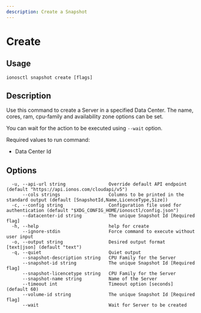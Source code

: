 ```yaml
---
description: Create a Snapshot
---
```


# Create

## Usage

```text
ionosctl snapshot create [flags]
```

## Description

Use this command to create a Server in a specified Data Center. The name, cores, ram, cpu-family and availability zone options can be set.

You can wait for the action to be executed using `--wait` option.

Required values to run command:
- Data Center Id

## Options

```text
  -u, --api-url string                Override default API endpoint (default "https://api.ionos.com/cloudapi/v5")
      --cols strings                  Columns to be printed in the standard output (default [SnapshotId,Name,LicenceType,Size])
  -c, --config string                 Configuration file used for authentication (default "$XDG_CONFIG_HOME/ionosctl/config.json")
      --datacenter-id string          The unique Snapshot Id [Required flag]
  -h, --help                          help for create
      --ignore-stdin                  Force command to execute without user input
  -o, --output string                 Desired output format [text|json] (default "text")
  -q, --quiet                         Quiet output
      --snapshot-description string   CPU Family for the Server
      --snapshot-id string            The unique Snapshot Id [Required flag]
      --snapshot-licencetype string   CPU Family for the Server
      --snapshot-name string          Name of the Server
      --timeout int                   Timeout option [seconds] (default 60)
      --volume-id string              The unique Snapshot Id [Required flag]
      --wait                          Wait for Server to be created
```

